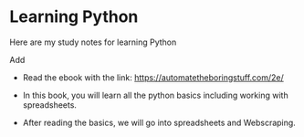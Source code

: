 # Learning Python

Here are my study notes for learning Python

Add

- Read the ebook with the link: https://automatetheboringstuff.com/2e/

- In this book, you will learn all the python basics including working with spreadsheets.

- After reading the basics, we will go into spreadsheets and Webscraping. 
